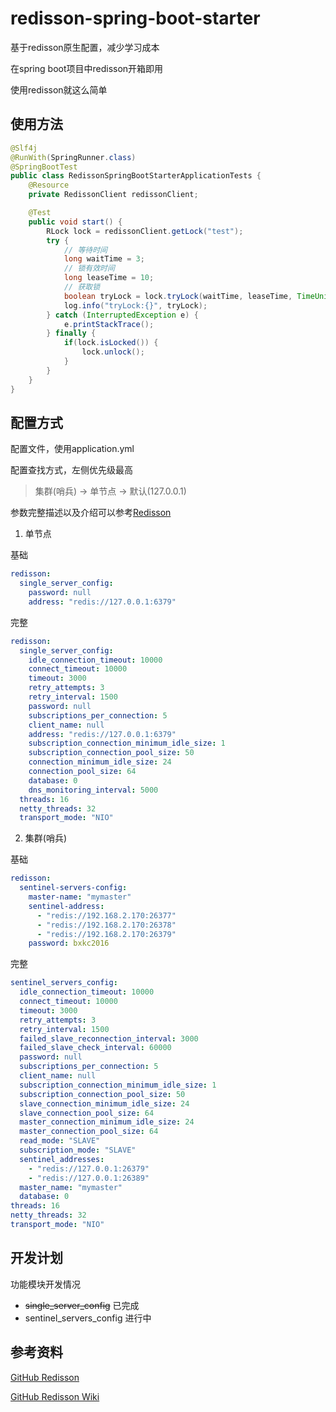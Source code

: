 # redisson-spring-boot-starter

基于redisson原生配置，减少学习成本

在spring boot项目中redisson开箱即用

使用redisson就这么简单

## 使用方法

```java
@Slf4j
@RunWith(SpringRunner.class)
@SpringBootTest
public class RedissonSpringBootStarterApplicationTests {
    @Resource
    private RedissonClient redissonClient;

    @Test
    public void start() {
        RLock lock = redissonClient.getLock("test");
        try {
            // 等待时间
            long waitTime = 3;
            // 锁有效时间
            long leaseTime = 10;
            // 获取锁
            boolean tryLock = lock.tryLock(waitTime, leaseTime, TimeUnit.SECONDS);
            log.info("tryLock:{}", tryLock);
        } catch (InterruptedException e) {
            e.printStackTrace();
        } finally {
            if(lock.isLocked()) {
                lock.unlock();
            }
        }
    }
}
```

## 配置方式

配置文件，使用application.yml

配置查找方式，左侧优先级最高

> 集群(哨兵) -> 单节点 -> 默认(127.0.0.1)

参数完整描述以及介绍可以参考[Redisson](https://github.com/redisson/redisson)

1. 单节点

基础

```yaml
redisson:
  single_server_config:
    password: null
    address: "redis://127.0.0.1:6379"
```

完整

```yaml
redisson:
  single_server_config:
    idle_connection_timeout: 10000
    connect_timeout: 10000
    timeout: 3000
    retry_attempts: 3
    retry_interval: 1500
    password: null
    subscriptions_per_connection: 5
    client_name: null
    address: "redis://127.0.0.1:6379"
    subscription_connection_minimum_idle_size: 1
    subscription_connection_pool_size: 50
    connection_minimum_idle_size: 24
    connection_pool_size: 64
    database: 0
    dns_monitoring_interval: 5000
  threads: 16
  netty_threads: 32
  transport_mode: "NIO"
```

2. 集群(哨兵)

基础

```yaml
redisson:
  sentinel-servers-config:
    master-name: "mymaster"
    sentinel-address:
      - "redis://192.168.2.170:26377"
      - "redis://192.168.2.170:26378"
      - "redis://192.168.2.170:26379"
    password: bxkc2016
```

完整

```yaml
sentinel_servers_config:
  idle_connection_timeout: 10000
  connect_timeout: 10000
  timeout: 3000
  retry_attempts: 3
  retry_interval: 1500
  failed_slave_reconnection_interval: 3000
  failed_slave_check_interval: 60000
  password: null
  subscriptions_per_connection: 5
  client_name: null
  subscription_connection_minimum_idle_size: 1
  subscription_connection_pool_size: 50
  slave_connection_minimum_idle_size: 24
  slave_connection_pool_size: 64
  master_connection_minimum_idle_size: 24
  master_connection_pool_size: 64
  read_mode: "SLAVE"
  subscription_mode: "SLAVE"
  sentinel_addresses:
    - "redis://127.0.0.1:26379"
    - "redis://127.0.0.1:26389"
  master_name: "mymaster"
  database: 0
threads: 16
netty_threads: 32
transport_mode: "NIO"
```

## 开发计划

功能模块开发情况

* ~~single_server_config~~ 已完成
* sentinel_servers_config 进行中

## 参考资料

[GitHub Redisson](https://github.com/redisson/redisson)

[GitHub Redisson Wiki](https://github.com/redisson/redisson/wiki)

